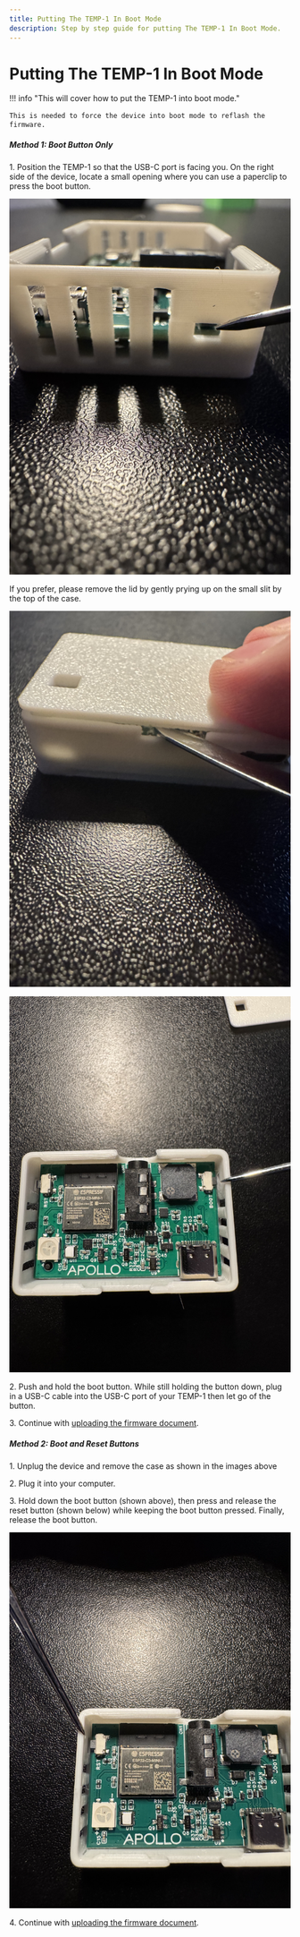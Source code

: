 ```yaml
---
title: Putting The TEMP-1 In Boot Mode
description: Step by step guide for putting The TEMP-1 In Boot Mode.
---
```

# Putting The TEMP-1 In Boot Mode

!!! info "This will cover how to put the TEMP-1 into boot mode."

    This is needed to force the device into boot mode to reflash the firmware.

##### Method 1: Boot Button Only

1\. Position the TEMP-1 so that the USB-C port is facing you. On the right side of the device, locate a small opening where you can use a paperclip to press the boot button.

![](assets/temp-1-boot-button-side-view.jpg)

If you prefer, please remove the lid by gently prying up on the small slit by the top of the case.

![](assets/temp-1-pry-open.jpg)

![](assets/temp-1b-boot-button-lid-off.jpg)

2\. Push and hold the boot button. While still holding the button down, plug in a USB-C cable into the USB-C port of your TEMP-1 then let go of the button.

3\. Continue with [uploading the firmware document](https://apolloautomation.github.io/docs/products/temp1/troubleshooting/temp1-code/).

##### Method 2: Boot and Reset Buttons

1\. Unplug the device and remove the case as shown in the images above

2\. Plug it into your computer.

3\. Hold down the boot button (shown above), then press and release the reset button (shown below) while keeping the boot button pressed. Finally, release the boot button.

![](assets/temp-1-reset-button-lid-off.jpg)

4\. Continue with [uploading the firmware document](https://apolloautomation.github.io/docs/products/temp1/troubleshooting/temp1-code/).